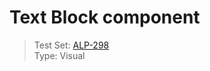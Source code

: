 # Text Block component
> Test Set: [ALP-298](https://everfi.atlassian.net/browse/ALP-298)    
Type: Visual

<!-- cypress/integration/textBlock.js -->
<!-- /cypress/integration/textBlock.js -->